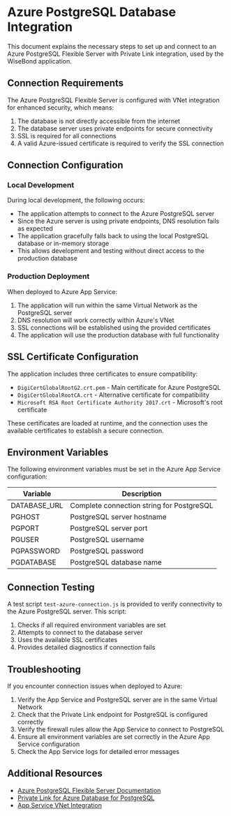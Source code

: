 # Azure PostgreSQL Database Integration

This document explains the necessary steps to set up and connect to an Azure PostgreSQL Flexible Server with Private Link integration, used by the WiseBond application.

## Connection Requirements

The Azure PostgreSQL Flexible Server is configured with VNet integration for enhanced security, which means:

1. The database is not directly accessible from the internet
2. The database server uses private endpoints for secure connectivity
3. SSL is required for all connections
4. A valid Azure-issued certificate is required to verify the SSL connection

## Connection Configuration

### Local Development

During local development, the following occurs:

- The application attempts to connect to the Azure PostgreSQL server
- Since the Azure server is using private endpoints, DNS resolution fails as expected
- The application gracefully falls back to using the local PostgreSQL database or in-memory storage
- This allows development and testing without direct access to the production database

### Production Deployment

When deployed to Azure App Service:

1. The application will run within the same Virtual Network as the PostgreSQL server
2. DNS resolution will work correctly within Azure's VNet
3. SSL connections will be established using the provided certificates
4. The application will use the production database with full functionality

## SSL Certificate Configuration

The application includes three certificates to ensure compatibility:

- `DigiCertGlobalRootG2.crt.pem` - Main certificate for Azure PostgreSQL
- `DigiCertGlobalRootCA.crt` - Alternative certificate for compatibility
- `Microsoft RSA Root Certificate Authority 2017.crt` - Microsoft's root certificate

These certificates are loaded at runtime, and the connection uses the available certificates to establish a secure connection.

## Environment Variables

The following environment variables must be set in the Azure App Service configuration:

| Variable | Description |
|----------|-------------|
| DATABASE_URL | Complete connection string for PostgreSQL |
| PGHOST | PostgreSQL server hostname |
| PGPORT | PostgreSQL server port |
| PGUSER | PostgreSQL username |
| PGPASSWORD | PostgreSQL password |
| PGDATABASE | PostgreSQL database name |

## Connection Testing

A test script `test-azure-connection.js` is provided to verify connectivity to the Azure PostgreSQL server. This script:

1. Checks if all required environment variables are set
2. Attempts to connect to the database server
3. Uses the available SSL certificates
4. Provides detailed diagnostics if connection fails

## Troubleshooting

If you encounter connection issues when deployed to Azure:

1. Verify the App Service and PostgreSQL server are in the same Virtual Network
2. Check that the Private Link endpoint for PostgreSQL is configured correctly
3. Verify the firewall rules allow the App Service to connect to PostgreSQL
4. Ensure all environment variables are set correctly in the Azure App Service configuration
5. Check the App Service logs for detailed error messages

## Additional Resources

- [Azure PostgreSQL Flexible Server Documentation](https://docs.microsoft.com/en-us/azure/postgresql/flexible-server/)
- [Private Link for Azure Database for PostgreSQL](https://docs.microsoft.com/en-us/azure/postgresql/concepts-data-access-and-security-private-link)
- [App Service VNet Integration](https://docs.microsoft.com/en-us/azure/app-service/web-sites-integrate-with-vnet)